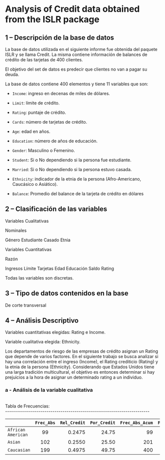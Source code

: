 # Analysis of Credit data obtained from the ISLR package

## 1 – Descripción de la base de datos

La base de datos utilizada en el siguiente informe fue obtenida del paquete ISLR y se llama
Credit. 
La misma contiene información de balances de crédito de las tarjetas de 400 clientes. 

El objetivo del set de datos es predecir que clientes no van a pagar su deuda.

La base de datos contiene 400 elementos y tiene 11 variables que son:

* `Income`: ingreso en decenas de miles de dólares.

* `Limit`: límite de crédito.

* `Rating`: puntaje de crédito.

* `Cards`: número de tarjetas de crédito.

* `Age`: edad en años.

* `Education`: número de años de educación.

* `Gender`: Masculino o Femenino.

* `Student`: Si o No dependiendo si la persona fue estudiante.

* `Married`: Si o No dependiendo si la persona estuvo casada.

* `Ethnicity`: indicador de la etnia de la persona (Afro-Americano, Caucásico o Asiático).

* `Balance`: Promedio del balance de la tarjeta de crédito en dólares

## 2 – Clasificación de las variables

Variables Cualitativas

Nominales 

Género
Estudiante
Casado
Etnia

Variables Cuantitativas

Razón

Ingresos
Límite
Tarjetas
Edad
Educación
Saldo
Rating

Todas las variables son discretas.

## 3 – Tipo de datos contenidos en la base

De corte transversal 

## 4 – Análisis Descriptivo

Variables cuantitativas elegidas: Rating e Income.

Variable cualitativa elegida: Ethnicity.

Los departamentos de riesgo de las empresas de crédito asignan un Rating que depende de
varios factores. En el siguiente trabajo se busca analizar si hay una correlación entre el ingreso
(Income), el Rating crediticio (Rating) y la etnia de la persona (Ethnicity). Considerando que
Estados Unidos tiene una larga tradición multicultural, el objetivo es entonces determinar si
hay prejuicios a la hora de asignar un determinado rating a un individuo.

### a - Análisis de la variable cualitativa
<br />
Tabla de Frecuencias:  
  
<br />
-------------------------------------------------------------------------
<br />

|                   |  `Frec_Abs`  |  `Rel_Credit`  |  `Por_Credit`  |  `Frec_Abs_Acum`  |  `Frec_Rel_Acum`  |  `Frec_Por_Acum`  |
| ------------------|:------------:| --------------:| --------------:| -----------------:| -----------------:| -----------------:|
| `African American`|       99     |    0.2475      |    24.75       |        99         |      0.2475       |      24.75        |
| `Asian`           |      102     |    0.2550      |    25.50       |       201         |      0.5025       |      50.25        |
| `Caucasian`       |      199     |    0.4975      |    49.75       |       400         |      1.0000       |      100.00       |







